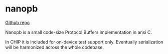 # nanopb

[Github repo](https://github.com/nanopb/nanopb)

Nanopb is a small code-size Protocol Buffers implementation in ansi C.

In CHIP it is included for on-device test support only. Eventually serialization
will be harmonized across the whole codebase.
